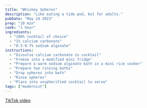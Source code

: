 ```yaml
---
title: "Whiskey Spheres"
description: "Like eating a tide pod, but for adults."
pubDate: "May 24 2023"
prep: "10 min"
cook: "1 hour"
ingredients:
  - "100% cocktail of choice"
  - "1% calcium carbonate"
  - "0.5-0.7% sodium alginate"
instructions:
  - "Dissolve calcium carbonate in cocktail"
  - "Freeze into a modified mini fridge"
  - "Prepare a warm sodium alginate bath in a mini rice cooker"
  - "Prepare two rinsing baths"
  - "Drop spheres into bath"
  - "Rinse spheres"
  - "Place into unspherified cocktail to serve"
tags: ["modernist"]
---
```


[TikTok video](https://www.tiktok.com/@samedaycyborg/video/7196118425406852398)

<!--Story about making this in my dorm room-->
